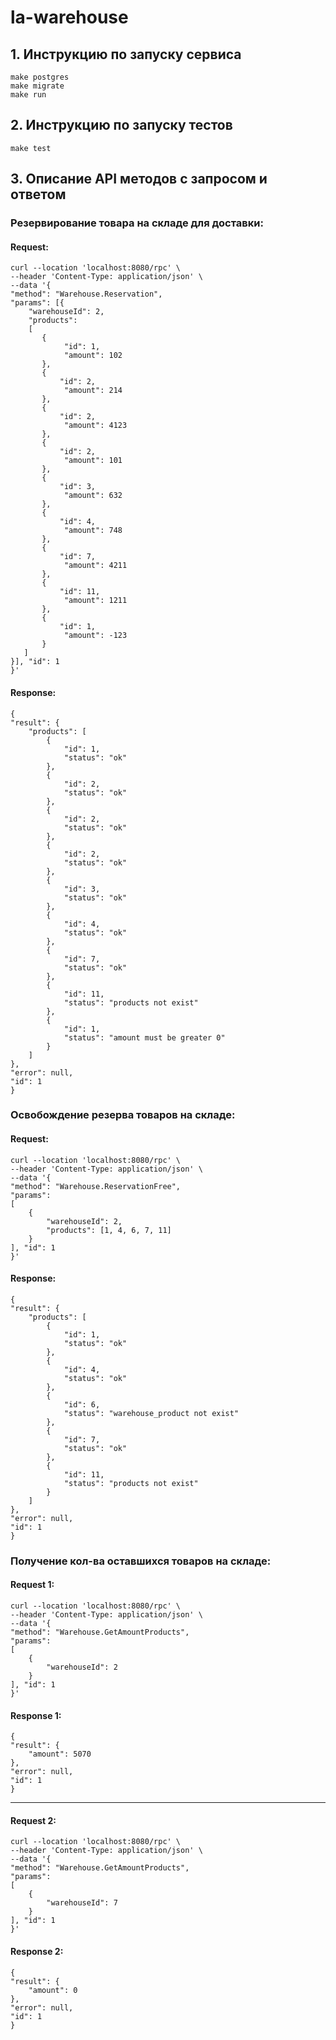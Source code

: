 # la-warehouse

## 1. Инструкцию по запуску сервиса

    make postgres
    make migrate
    make run


## 2. Инструкцию по запуску тестов

    make test

## 3. Описание API методов с запросом и ответом

### Резервирование товара на складе для доставки:

#### Request:

    curl --location 'localhost:8080/rpc' \
    --header 'Content-Type: application/json' \
    --data '{
    "method": "Warehouse.Reservation",
    "params": [{
        "warehouseId": 2,
        "products":
        [
           {
                "id": 1,
                "amount": 102
           },
           {
               "id": 2,
                "amount": 214
           },
           {
               "id": 2,
                "amount": 4123
           },
           {
               "id": 2,
                "amount": 101
           },
           {
               "id": 3,
                "amount": 632
           },
           {
               "id": 4,
                "amount": 748
           },
           {
               "id": 7,
                "amount": 4211
           },
           {
               "id": 11,
                "amount": 1211
           },
           {
               "id": 1,
                "amount": -123
           }
       ]
    }], "id": 1
    }'

#### Response:

    {
    "result": {
        "products": [
            {
                "id": 1,
                "status": "ok"
            },
            {
                "id": 2,
                "status": "ok"
            },
            {
                "id": 2,
                "status": "ok"
            },
            {
                "id": 2,
                "status": "ok"
            },
            {
                "id": 3,
                "status": "ok"
            },
            {
                "id": 4,
                "status": "ok"
            },
            {
                "id": 7,
                "status": "ok"
            },
            {
                "id": 11,
                "status": "products not exist"
            },
            {
                "id": 1,
                "status": "amount must be greater 0"
            }
        ]
    },
    "error": null,
    "id": 1
    }

### Освобождение резерва товаров на складе:

#### Request:

    curl --location 'localhost:8080/rpc' \
    --header 'Content-Type: application/json' \
    --data '{
    "method": "Warehouse.ReservationFree",
    "params": 
    [
        {
            "warehouseId": 2,
            "products": [1, 4, 6, 7, 11]
        }
    ], "id": 1
    }'

#### Response:

    {
    "result": {
        "products": [
            {
                "id": 1,
                "status": "ok"
            },
            {
                "id": 4,
                "status": "ok"
            },
            {
                "id": 6,
                "status": "warehouse_product not exist"
            },
            {
                "id": 7,
                "status": "ok"
            },
            {
                "id": 11,
                "status": "products not exist"
            }
        ]
    },
    "error": null,
    "id": 1
    }

### Получение кол-ва оставшихся товаров на складе:

#### Request 1:

    curl --location 'localhost:8080/rpc' \
    --header 'Content-Type: application/json' \
    --data '{
    "method": "Warehouse.GetAmountProducts",
    "params": 
    [
        {
            "warehouseId": 2
        }
    ], "id": 1
    }'

#### Response 1:

    {
    "result": {
        "amount": 5070
    },
    "error": null,
    "id": 1
    }

----
#### Request 2:

    curl --location 'localhost:8080/rpc' \
    --header 'Content-Type: application/json' \
    --data '{
    "method": "Warehouse.GetAmountProducts",
    "params": 
    [
        {
            "warehouseId": 7
        }
    ], "id": 1
    }'

#### Response 2:

    {
    "result": {
        "amount": 0
    },
    "error": null,
    "id": 1
    }